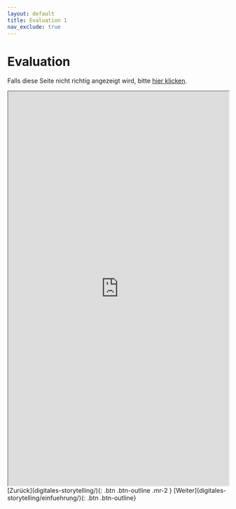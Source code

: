 ```yaml
---
layout: default
title: Evaluation 1
nav_exclude: true
---
```

# Evaluation
Falls diese Seite nicht richtig angezeigt wird, bitte [hier klicken](https://www.soscisurvey.de/digitalstory/?q=digstor1).
 <iframe src="https://www.soscisurvey.de/digitalstory/?q=digstor1"  width="100%" height="900" title="Evaluation 1"></iframe> 

<span class="fs-8">
[Zurück](digitales-storytelling/){: .btn .btn-outline .mr-2 } 
</span>
<span class="fs-8">
[Weiter](digitales-storytelling/einfuehrung/){: .btn .btn-outline}
</span>